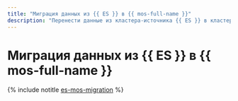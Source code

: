 ```yaml
---
title: "Миграция данных из {{ ES }} в {{ mos-full-name }}"
description: "Перенести данные из кластера-источника {{ ES }} в кластер-приемник {{ mos-full-name }} можно с помощью снапшотов и удаленной переиндексации."
---
```


# Миграция данных из {{ ES }} в {{ mos-full-name }}

{% include notitle [es-mos-migration](../../_tutorials/dataplatform/es-mos-migration.md) %}
